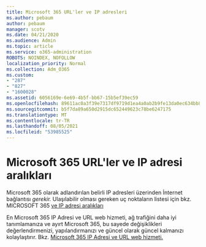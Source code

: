 ```yaml
---
title: Microsoft 365 URL'ler ve IP adresleri
ms.author: pebaum
author: pebaum
manager: scotv
ms.date: 04/21/2020
ms.audience: Admin
ms.topic: article
ms.service: o365-administration
ROBOTS: NOINDEX, NOFOLLOW
localization_priority: Normal
ms.collection: Adm_O365
ms.custom:
- "287"
- "827"
- "1600028"
ms.assetid: 6056169e-6e69-4b5f-bb67-15b5ef39ec59
ms.openlocfilehash: 89611ac0a3f39e7317df9719d1ea4a0ab2b9fe13da0ec634bb83190870fe5874
ms.sourcegitcommit: b5f7da89a650d2915dc652449623c78be6247175
ms.translationtype: MT
ms.contentlocale: tr-TR
ms.lasthandoff: 08/05/2021
ms.locfileid: "53985525"
---
```

# <a name="microsoft-365-urls-and-ip-address-ranges"></a>Microsoft 365 URL'ler ve IP adresi aralıkları

Microsoft 365 olarak adlandırılan belirli IP adresleri üzerinden İnternet bağlantısı *gerekir.*
Ulaşılabilir olması gereken uç noktaların listesi için bkz. MICROSOFT 365 [ve IP adresi aralıkları](https://docs.microsoft.com/office365/enterprise/urls-and-ip-address-ranges) 

En Microsoft 365 IP Adresi ve URL web hizmeti, ağ trafiğini daha iyi tanımlamanıza ve ayırt Microsoft 365, bu sayede değişiklikleri değerlendirmenizi, yapılandırmanızı ve güncel olarak güncel kalmanızı kolaylaştırır. Bkz. [Microsoft 365 IP Adresi ve URL web hizmeti.](https://docs.microsoft.com/office365/enterprise/office-365-ip-web-service)